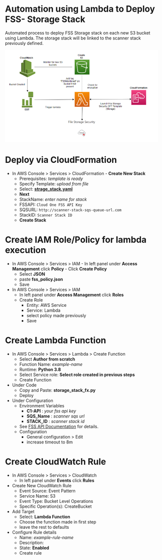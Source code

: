 # Automation using Lambda to Deploy FSS- Storage Stack 

Automated process to deploy FSS Storage stack on each new S3 bucket using Lambda. The storage stack will be linked to the scanner stack previously defined.

![](architecture.png)
# Deploy via CloudFormation
   * In AWS Console > Services > CloudFormation
    - **Create New Stack**
      - Prerequisites: *template is ready*
      - Specify Template: *upload from file*
      - Select: **[strage_stack.yaml]()**
      - **Next**
      - StackName: *enter name for stack*
      - FSSAPI: `Cloud One FSS API Key`
      - SQSURL: `http://scanner-stack-sqs-queue-url.com`
      - StackID: `Scanner Stack ID`
      - **Create Stack**

# Create IAM Role/Policy for lambda execution
   * In AWS Console > Services > IAM
    - In left panel under **Access Management** click **Policy**
    - Click **Create Policy**
        - Select **JSON**
        - paste **fss_policy.json**
        - Save
  * In AWS Console > Services > IAM
    - In left panel under **Access Management** click **Roles**
    - Create Role
        - Entity: AWS Service
        - Service: Lambda
        - select policy made previously
        - Save

# Create Lambda Function
   * In AWS Console > Services > Lambda >  Create Function
      - Select **Author from scratch**
      - Function Name: *example-name*
      - Runtime: **Python 3.8**
      - Select Service role: **Select role created in previous steps**
      - Create Function
   * Under Code
      - Copy and Paste: **storage_stack_fx.py**
      - Deploy
   * Under Configuration
      - Environment Variables
        - **C1-API** : *your fss api key*
        - **SQS_Name** : *scanner sqs url*
        - **STACK_ID** : *scanner stack id*
      - See [FSS API Documentation](https://cloudone.trendmicro.com/docs/file-storage-security/api-create-stack/) for details.
      - Configuration
        - General configuration > Edit
        - increase timeout to 8m

# Create CloudWatch Rule
   * In AWS Console > Services > CloudWatch
      - In left panel under **Events** click **Rules**
   * Create New CloudWatch Rule
      - Event Source: Event Pattern
      - Service Name: S3
      - Event Type: Bucket Level Operations
      - Specific Operation(s): CreateBucket
   * Add Target
      - Select: **Lambda Function**
      - Choose the function made in  first step
      - leave the rest to defaults
   * Configure Rule details
      - Name: *example-rule-name*
      - Description: 
      - State: **Enabled**
      - Create rule 
 
